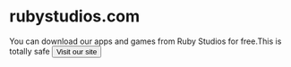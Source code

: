 # rubystudios.com
You can download our apps and games from Ruby Studios for free.This is totally safe
<a href='https://28sd2006.wixsite.com/my-site'><button>Visit our site</button></a>
